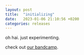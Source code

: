 ```yaml
---
layout: post
title:  "initializing"
date:   2023-01-06 21:10:56 +0200
categories: releases
---
```

oh hai. just experimenting.

check out [our bandcamp][zvoovim-bc].

[zvoovim-bc]: https://zvoovim.bandcamp.com/

